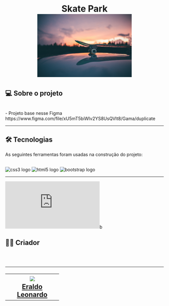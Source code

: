 <h1 align=center> Skate Park</hi> <br>

<img  height=200px  src="./assets/skate-por-do-sol.jpg" alt="Logo da Skate Park">

## 💻 Sobre o projeto

<br>
- Projeto base nesse Figma https://www.figma.com/file/xU5mT5biWlv2YS8UsQVIt8/Gama/duplicate

---

## 🛠 Tecnologias

As seguintes ferramentas foram usadas na construção do projeto:
<br><br>

<div align="left">
  <img src="https://cdn.jsdelivr.net/gh/devicons/devicon/icons/css3/css3-original.svg" height="40" width="52" alt="css3 logo"  />
  <img src="https://cdn.jsdelivr.net/gh/devicons/devicon/icons/html5/html5-original.svg" height="40" width="52" alt="html5 logo"  />
  <img src="https://cdn.jsdelivr.net/gh/devicons/devicon/icons/bootstrap/bootstrap-original.svg" height="40" width="52" alt="bootstrap logo"  />
</div>

---

<iframe src="https://www.jsdelivr.com/" frameborder="0"></iframe>b

<h2> 👨‍💻 Criador </h2><br>

<h2>

---
<table align=center>
  <tr>


 <td align="center" width=150> <img src="./src/img/eraldo.jfif" width=100/> </br><a href="https://www.linkedin.com/in/eraldo-leonardo/"> Eraldo Leonardo </a>
   </td>
   


  </tr>
</table> </h2>
